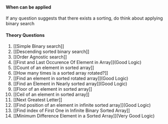 #### When can be applied
If any question suggests that there exists a sorting, do think about applying binary search

#### Theory Questions
1) [[Simple Binary search]]
2) [[Descending sorted binary search]]
3) [[Order Agnostic search]]
4) [[First and Last Occurence Of Element in Array]](Good Logic)
5) [[Count of an element in sorted array]]
6) [[How many times is a sorted array rotated?]]
7) [[Find an element in sorted rotated array]](Good Logic)
8) [[Find an Element in Nearly sorted array]](Good Logic)
9) [[Floor of an element in sorted array]]
10) [[Ceil of an element in sorted array]]
11) [[Next Greatest Letter]]
12) [[Find position of an element in infinite sorted array]](Good Logic)
13) [[Find index of First One in Infinite Binary Sorted Array]]
14) [[Minimum Difference Element in a Sorted Array]](Very Good Logic)

